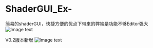 # ShaderGUI_Ex-
简易的shaderGUI，快捷方便的优点下带来的弊端是功能不够Editor强大
![Image text](https://raw.githubusercontent.com/CorsairProhell/ShaderGUI_Ex-/master/ShaderGUI_Ex.gif)

V0.2版本新增
![Image text](https://raw.githubusercontent.com/CorsairProhell/ShaderGUI_Ex-/master/V0.2/V0.2.png)
